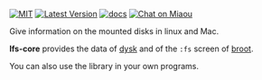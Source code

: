 [![MIT][s2]][l2] [![Latest Version][s1]][l1] [![docs][s3]][l3] [![Chat on Miaou][s4]][l4]

[s1]: https://img.shields.io/crates/v/lfs-core.svg
[l1]: https://crates.io/crates/lfs-core

[s2]: https://img.shields.io/badge/license-MIT-blue.svg
[l2]: LICENSE

[s3]: https://docs.rs/lfs-core/badge.svg
[l3]: https://docs.rs/lfs-core/

[s4]: https://miaou.dystroy.org/static/shields/room.svg
[l4]: https://miaou.dystroy.org/3


Give information on the mounted disks in linux and Mac.

**lfs-core** provides the data of [dysk](https://github.com/Canop/dysk) and of the `:fs` screen of [broot](https://dystroy.org/broot).

You can also use the library in your own programs.



